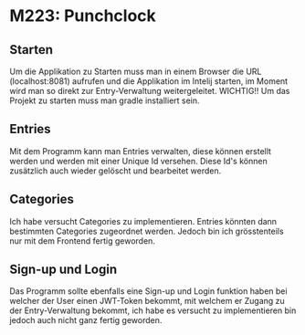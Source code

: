 # M223: Punchclock

## Starten
Um die Applikation zu Starten muss man in einem Browser die URL (localhost:8081) aufrufen und die Applikation im Intelij starten,
im Moment wird man so direkt zur Entry-Verwaltung weitergeleitet.
WICHTIG!! Um das Projekt zu starten muss man gradle installiert sein.

## Entries
Mit dem Programm kann man Entries verwalten, diese können erstellt werden und werden mit einer Unique Id versehen.
Diese Id's können zusätzlich auch wieder gelöscht und bearbeitet werden.

## Categories
Ich habe versucht Categories zu implementieren. Entries könnten dann bestimmten Categories zugeordnet werden.
Jedoch bin ich grösstenteils nur mit dem Frontend fertig geworden.

## Sign-up und Login
Das Programm sollte ebenfalls eine Sign-up und Login funktion haben bei welcher der User einen JWT-Token bekommt, 
mit welchem er Zugang zu der Entry-Verwaltung bekommt, ich habe es versucht zu implementieren bin jedoch auch nicht ganz fertig geworden.

